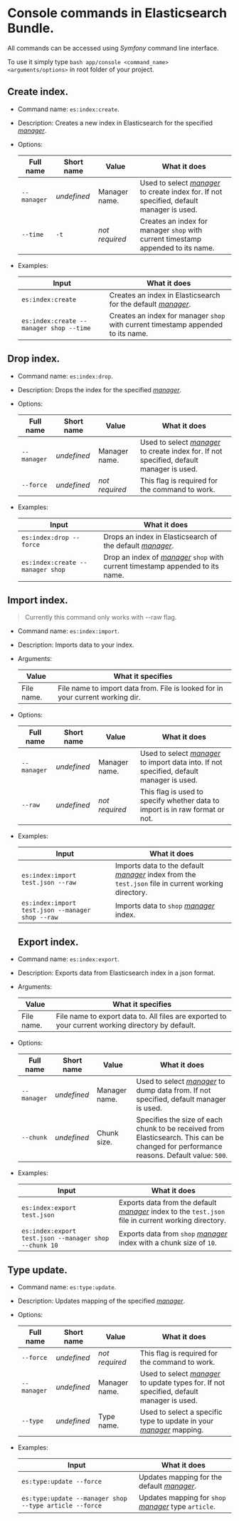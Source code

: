 # Console commands in Elasticsearch Bundle.

All commands can be accessed using *Symfony* command line interface.

To use it simply type ```bash app/console <command_name> <arguments/options>``` in root folder of your project.

## Create index.

* Command name: `es:index:create`.
* Description: Creates a new index in Elasticsearch for the specified [*manager*][managers].
* Options:

    | Full name  | Short name  | Value          | What it does                                                                                         |
    |------------|-------------|----------------|------------------------------------------------------------------------------------------------------|
    | `--manager` | *undefined* | Manager name.  | Used to select [*manager*][managers] to create index for. If not specified, default manager is used. |
    | `--time`   | `-t`        | *not required* | Creates an index for manager `shop` with current timestamp appended to its name.                     |
* Examples: 

    | Input                                   | What it does                                                            |
    |-----------------------------------------|----------------------------------------------------------------------------------|
    | `es:index:create`                       | Creates an index in Elasticsearch for the default [*manager*][managers].         |
    | `es:index:create --manager shop --time` | Creates an index for manager `shop` with current timestamp appended to its name. |

## Drop index.

* Command name: `es:index:drop`.
* Description: Drops the index for the specified [*manager*][managers].
* Options:

    | Full name  | Short name  | Value          | What it does                                                                                         |
    |------------|-------------|----------------|------------------------------------------------------------------------------------------------------|
    | `--manager` | *undefined* | Manager name.  | Used to select [*manager*][managers] to create index for. If not specified, default manager is used. |
    | `--force`   | *undefined* | *not required* | This flag is required for the command to work.               |
* Examples: 

    | Input                                   | What it does                                                                     |
    |-----------------------------------------|----------------------------------------------------------------------------------|
    | `es:index:drop --force`                 | Drops an index in Elasticsearch of the default [*manager*][managers].            |
    | `es:index:create --manager shop` | Drop an index of [*manager*][managers] `shop` with current timestamp appended to its name.        |


## Import index.

>Currently this command only works with --raw flag.

* Command name: `es:index:import`.
* Description: Imports data to your index.
* Arguments:

    | Value      | What it specifies                                                                                 |
    |------------|---------------------------------------------------------------------------------------------------|
    | File name. | File name to import data from. File is looked for in your current working dir.  |
* Options:
    
    | Full name | Short name  | Value       | What it does                                                                                                                           |
    |-----------|-------------|-------------|----------------------------------------------------------------------------------------------------------------------------------------|
    | `--manager` | *undefined* | Manager name.  | Used to select [*manager*][managers] to import data into. If not specified, default manager is used. |
    | `--raw` | *undefined* | *not required* | This flag is used to specify whether data to import is in raw format or not. |
* Examples:

    | Input                                                 | What it does                                                                                                    |
    |-------------------------------------------------------|-----------------------------------------------------------------------------------------------------------------|
    | `es:index:import test.json --raw`                     | Imports data to the default [*manager*][managers] index from the `test.json` file in current working directory. |
    | `es:index:import test.json --manager shop --raw` | Imports data to `shop` [*manager*][managers] index.                                 |
    
    ## Export index.

* Command name: `es:index:export`.
* Description: Exports data from Elasticsearch index in a json format.
* Arguments:

    | Value      | What it specifies                                                                                 |
    |------------|---------------------------------------------------------------------------------------------------|
    | File name. | File name to export data to. All files are exported to your current working directory by default. |
* Options:

    | Full name | Short name  | Value       | What it does                                                                                                                           |
    |-----------|-------------|-------------|----------------------------------------------------------------------------------------------------------------------------------------|
    | `--manager` | *undefined* | Manager name.  | Used to select [*manager*][managers] to dump data from. If not specified, default manager is used. |
    | `--chunk` | *undefined* | Chunk size. | Specifies the size of each chunk to be received from Elasticsearch. This can be changed for performance reasons. Default value: `500`. |
* Examples:

    | Input                                                 | What it does                                                                                                    |
    |-------------------------------------------------------|-----------------------------------------------------------------------------------------------------------------|
    | `es:index:export test.json`                           | Exports data from the default [*manager*][managers] index to the `test.json` file in current working directory. |
    | `es:index:export test.json --manager shop --chunk 10` | Exports data from `shop` [*manager*][managers] index with a chunk size of `10`.                                 |
    
## Type update.

* Command name: `es:type:update`.
* Description: Updates mapping of the specified [*manager*][managers].
* Options:

    | Full name | Short name  | Value       | What it does                                                                                                                           |
    |-----------|-------------|-------------|----------------------------------------------------------------------------------------------------------------------------------------|
    | `--force`   | *undefined* | *not required* | This flag is required for the command to work.               |
    | `--manager` | *undefined* | Manager name.  | Used to select [*manager*][managers] to update types for. If not specified, default manager is used. |
    | `--type` | *undefined* | Type name.  | Used to select a specific type to update in your [*manager*][managers] mapping.  |
* Examples:

    | Input                                                 | What it does                                                                                                    |
    |-------------------------------------------------------|-----------------------------------------------------------------------------------------------------------------|
    | `es:type:update --force`                           | Updates mapping for the default [*manager*][managers]. |
    | `es:type:update --manager shop --type article --force` | Updates mapping for `shop` [*manager*][managers] type `article`. |
    

[managers]: setup.md#step-2-enable-elasticsearch-bundle
